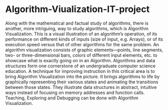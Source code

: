 # Algorithm-Viualization-IT-project
Along with the mathematical and factual study of algorithms, there is another, more intriguing, way to study algorithms, which is Algorithm Visualization. This is a visual illustration of an algorithm’s operation, of its performance on different kinds of inputs (size of input, e.g. Arrays), or of its execution speed versus that of other algorithms for the same problem. An algorithm visualization consists of graphic elements—points, line segments, two- or three-dimensional bars, colors of different input elements, etc. to showcase what is exactly going on in an Algorithm. Algorithms and data structures form one cornerstone of an undergraduate computer science education. A technique for improving instruction in this critical area is to bring Algorithm Visualization into the picture. It brings algorithms to life by graphically representing their various states and animating the transitions between those states. They illustrate data structures in abstract, intuitive ways instead of focusing on memory addresses and function calls. Teaching, Exploring and Debugging can be done with Algorithm Visualization.
